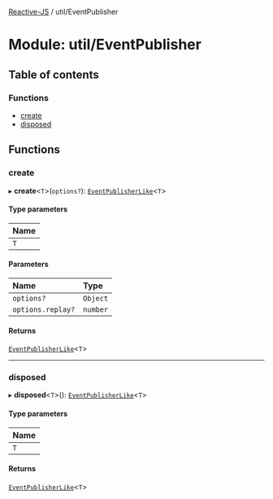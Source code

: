 [Reactive-JS](../README.md) / util/EventPublisher

# Module: util/EventPublisher

## Table of contents

### Functions

- [create](util_EventPublisher.md#create)
- [disposed](util_EventPublisher.md#disposed)

## Functions

### create

▸ **create**<`T`\>(`options?`): [`EventPublisherLike`](../interfaces/util.EventPublisherLike.md)<`T`\>

#### Type parameters

| Name |
| :------ |
| `T` |

#### Parameters

| Name | Type |
| :------ | :------ |
| `options?` | `Object` |
| `options.replay?` | `number` |

#### Returns

[`EventPublisherLike`](../interfaces/util.EventPublisherLike.md)<`T`\>

___

### disposed

▸ **disposed**<`T`\>(): [`EventPublisherLike`](../interfaces/util.EventPublisherLike.md)<`T`\>

#### Type parameters

| Name |
| :------ |
| `T` |

#### Returns

[`EventPublisherLike`](../interfaces/util.EventPublisherLike.md)<`T`\>
